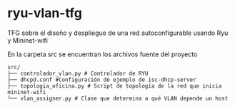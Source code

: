 # ryu-vlan-tfg
TFG sobre el diseño y despliegue de una red autoconfigurable usando Ryu y Mininet-wifi

En la carpeta src se encuentran los archivos fuente del proyecto
```
src/
├── controlador_vlan.py # Controlador de RYU
├── dhcpd.conf #Configuración de ejemplo de isc-dhcp-server
├── topologia_oficina.py # Script de topología de la red que inicia mininet-wifi
└── vlan_assigner.py # Clase que determina a qué VLAN depende un host
```
